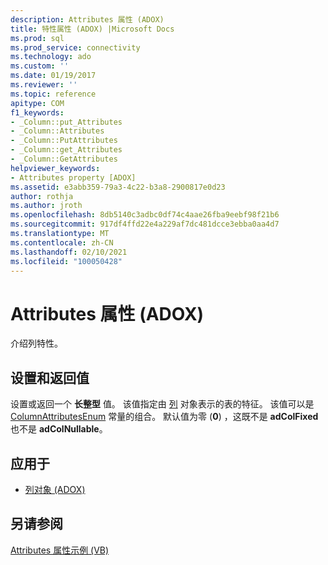 ```yaml
---
description: Attributes 属性 (ADOX)
title: 特性属性 (ADOX) |Microsoft Docs
ms.prod: sql
ms.prod_service: connectivity
ms.technology: ado
ms.custom: ''
ms.date: 01/19/2017
ms.reviewer: ''
ms.topic: reference
apitype: COM
f1_keywords:
- _Column::put_Attributes
- _Column::Attributes
- _Column::PutAttributes
- _Column::get_Attributes
- _Column::GetAttributes
helpviewer_keywords:
- Attributes property [ADOX]
ms.assetid: e3abb359-79a3-4c22-b3a8-2900817e0d23
author: rothja
ms.author: jroth
ms.openlocfilehash: 8db5140c3adbc0df74c4aae26fba9eebf98f21b6
ms.sourcegitcommit: 917df4ffd22e4a229af7dc481dcce3ebba0aa4d7
ms.translationtype: MT
ms.contentlocale: zh-CN
ms.lasthandoff: 02/10/2021
ms.locfileid: "100050428"
---
```

# <a name="attributes-property-adox"></a>Attributes 属性 (ADOX)
介绍列特性。  
  
## <a name="settings-and-return-values"></a>设置和返回值  
 设置或返回一个 **长整型** 值。 该值指定由 [列](./column-object-adox.md) 对象表示的表的特征。 该值可以是 [ColumnAttributesEnum](./columnattributesenum.md) 常量的组合。 默认值为零 (**0**) ，这既不是 **adColFixed** 也不是 **adColNullable**。  
  
## <a name="applies-to"></a>应用于  
  
- [列对象 (ADOX)](./column-object-adox.md)  
  
## <a name="see-also"></a>另请参阅  
 [Attributes 属性示例 (VB)](./attributes-property-example-vb.md)